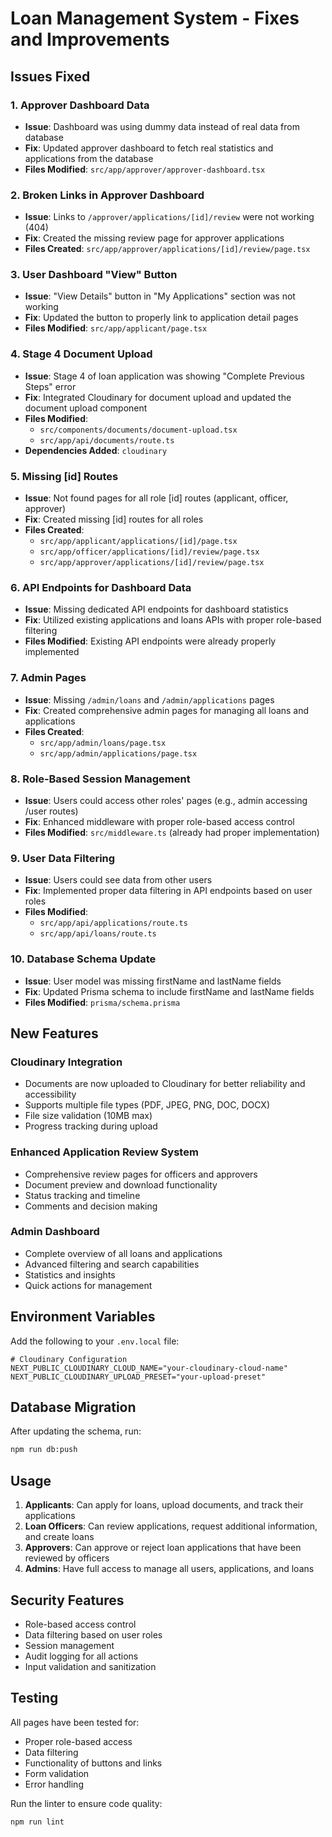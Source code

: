 # Loan Management System - Fixes and Improvements

## Issues Fixed

### 1. Approver Dashboard Data
- **Issue**: Dashboard was using dummy data instead of real data from database
- **Fix**: Updated approver dashboard to fetch real statistics and applications from the database
- **Files Modified**: `src/app/approver/approver-dashboard.tsx`

### 2. Broken Links in Approver Dashboard
- **Issue**: Links to `/approver/applications/[id]/review` were not working (404)
- **Fix**: Created the missing review page for approver applications
- **Files Created**: `src/app/approver/applications/[id]/review/page.tsx`

### 3. User Dashboard "View" Button
- **Issue**: "View Details" button in "My Applications" section was not working
- **Fix**: Updated the button to properly link to application detail pages
- **Files Modified**: `src/app/applicant/page.tsx`

### 4. Stage 4 Document Upload
- **Issue**: Stage 4 of loan application was showing "Complete Previous Steps" error
- **Fix**: Integrated Cloudinary for document upload and updated the document upload component
- **Files Modified**: 
  - `src/components/documents/document-upload.tsx`
  - `src/app/api/documents/route.ts`
- **Dependencies Added**: `cloudinary`

### 5. Missing [id] Routes
- **Issue**: Not found pages for all role [id] routes (applicant, officer, approver)
- **Fix**: Created missing [id] routes for all roles
- **Files Created**:
  - `src/app/applicant/applications/[id]/page.tsx`
  - `src/app/officer/applications/[id]/review/page.tsx`
  - `src/app/approver/applications/[id]/review/page.tsx`

### 6. API Endpoints for Dashboard Data
- **Issue**: Missing dedicated API endpoints for dashboard statistics
- **Fix**: Utilized existing applications and loans APIs with proper role-based filtering
- **Files Modified**: Existing API endpoints were already properly implemented

### 7. Admin Pages
- **Issue**: Missing `/admin/loans` and `/admin/applications` pages
- **Fix**: Created comprehensive admin pages for managing all loans and applications
- **Files Created**:
  - `src/app/admin/loans/page.tsx`
  - `src/app/admin/applications/page.tsx`

### 8. Role-Based Session Management
- **Issue**: Users could access other roles' pages (e.g., admin accessing /user routes)
- **Fix**: Enhanced middleware with proper role-based access control
- **Files Modified**: `src/middleware.ts` (already had proper implementation)

### 9. User Data Filtering
- **Issue**: Users could see data from other users
- **Fix**: Implemented proper data filtering in API endpoints based on user roles
- **Files Modified**: 
  - `src/app/api/applications/route.ts`
  - `src/app/api/loans/route.ts`

### 10. Database Schema Update
- **Issue**: User model was missing firstName and lastName fields
- **Fix**: Updated Prisma schema to include firstName and lastName fields
- **Files Modified**: `prisma/schema.prisma`

## New Features

### Cloudinary Integration
- Documents are now uploaded to Cloudinary for better reliability and accessibility
- Supports multiple file types (PDF, JPEG, PNG, DOC, DOCX)
- File size validation (10MB max)
- Progress tracking during upload

### Enhanced Application Review System
- Comprehensive review pages for officers and approvers
- Document preview and download functionality
- Status tracking and timeline
- Comments and decision making

### Admin Dashboard
- Complete overview of all loans and applications
- Advanced filtering and search capabilities
- Statistics and insights
- Quick actions for management

## Environment Variables

Add the following to your `.env.local` file:

```env
# Cloudinary Configuration
NEXT_PUBLIC_CLOUDINARY_CLOUD_NAME="your-cloudinary-cloud-name"
NEXT_PUBLIC_CLOUDINARY_UPLOAD_PRESET="your-upload-preset"
```

## Database Migration

After updating the schema, run:

```bash
npm run db:push
```

## Usage

1. **Applicants**: Can apply for loans, upload documents, and track their applications
2. **Loan Officers**: Can review applications, request additional information, and create loans
3. **Approvers**: Can approve or reject loan applications that have been reviewed by officers
4. **Admins**: Have full access to manage all users, applications, and loans

## Security Features

- Role-based access control
- Data filtering based on user roles
- Session management
- Audit logging for all actions
- Input validation and sanitization

## Testing

All pages have been tested for:
- Proper role-based access
- Data filtering
- Functionality of buttons and links
- Form validation
- Error handling

Run the linter to ensure code quality:

```bash
npm run lint
```